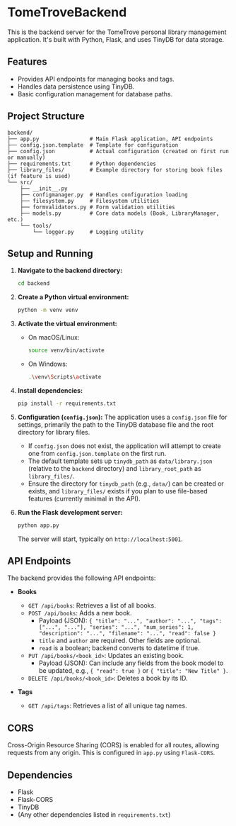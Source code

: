 # TomeTroveBackend

This is the backend server for the TomeTrove personal library management application. It's built with Python, Flask, and uses TinyDB for data storage.

## Features

*   Provides API endpoints for managing books and tags.
*   Handles data persistence using TinyDB.
*   Basic configuration management for database paths.

## Project Structure

```
backend/
├── app.py                # Main Flask application, API endpoints
├── config.json.template  # Template for configuration
├── config.json           # Actual configuration (created on first run or manually)
├── requirements.txt      # Python dependencies
├── library_files/        # Example directory for storing book files (if feature is used)
└── src/
    ├── __init__.py
    ├── configmanager.py  # Handles configuration loading
    ├── filesystem.py     # Filesystem utilities
    ├── formvalidators.py # Form validation utilities
    ├── models.py         # Core data models (Book, LibraryManager, etc.)
    └── tools/
        └── logger.py     # Logging utility
```

## Setup and Running

1.  **Navigate to the backend directory:**
    ```bash
    cd backend
    ```

2.  **Create a Python virtual environment:**
    ```bash
    python -m venv venv
    ```

3.  **Activate the virtual environment:**
    *   On macOS/Linux:
        ```bash
        source venv/bin/activate
        ```
    *   On Windows:
        ```bash
        .\venv\Scripts\activate
        ```

4.  **Install dependencies:**
    ```bash
    pip install -r requirements.txt
    ```

5.  **Configuration (`config.json`):**
    The application uses a `config.json` file for settings, primarily the path to the TinyDB database file and the root directory for library files.
    *   If `config.json` does not exist, the application will attempt to create one from `config.json.template` on the first run.
    *   The default template sets up `tinydb_path` as `data/library.json` (relative to the `backend` directory) and `library_root_path` as `library_files/`.
    *   Ensure the directory for `tinydb_path` (e.g., `data/`) can be created or exists, and `library_files/` exists if you plan to use file-based features (currently minimal in the API).

6.  **Run the Flask development server:**
    ```bash
    python app.py
    ```
    The server will start, typically on `http://localhost:5001`.

## API Endpoints

The backend provides the following API endpoints:

*   **Books**
    *   `GET /api/books`: Retrieves a list of all books.
    *   `POST /api/books`: Adds a new book.
        *   Payload (JSON): `{ "title": "...", "author": "...", "tags": ["...", "..."], "series": "...", "num_series": 1, "description": "...", "filename": "...", "read": false }`
        *   `title` and `author` are required. Other fields are optional.
        *   `read` is a boolean; backend converts to datetime if true.
    *   `PUT /api/books/<book_id>`: Updates an existing book.
        *   Payload (JSON): Can include any fields from the book model to be updated, e.g., `{ "read": true }` or `{ "title": "New Title" }`.
    *   `DELETE /api/books/<book_id>`: Deletes a book by its ID.

*   **Tags**
    *   `GET /api/tags`: Retrieves a list of all unique tag names.

## CORS

Cross-Origin Resource Sharing (CORS) is enabled for all routes, allowing requests from any origin. This is configured in `app.py` using `Flask-CORS`.

## Dependencies

*   Flask
*   Flask-CORS
*   TinyDB
*   (Any other dependencies listed in `requirements.txt`)
```
